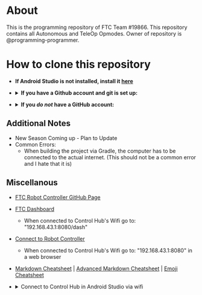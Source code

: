 # About
This is the programming repository of FTC Team #19866. This repository contains all Autonomous and TeleOp Opmodes. 
Owner of repository is @programming-programmer. 

# How to clone this repository
  - **If Android Studio is not installed, install it [here](https://developer.android.com/studio)**
  - <details>
    <summary><b>If you have a Github account and git is set up:</b></summary>
  
      <li>Open the terminal (depends on your OS)</li>
      <img src = "https://github.com/programming-programmer/ftc_new/blob/master/open-terminal-gif.gif" width = "700">
      <li>Navigate to StudioProjects folder, where all Anroid Studio Projects are located (type "cd ~/StudioProjects" in most instances)</li>
      <pre>$ cd ~/StudioProjects</pre>
      <b>No SSH Key is set up / You don't know what that is:</b>
    <ul>
      <li>In terminal, type "git clone https://github.com/programming-programmer/ftc_new.git" (this selects https if you have an ssh key set up follow directions under SSH key)</li>
      <pre>$ git clone https://github.com/programming-programmer/ftc_new.git</pre>
      <li>In Android Studio, select open project, locate "ftc_new", and then open it</li>
      <li>Now you can start coding! :+1:</li>
    </ul>
  

      <b>SSH Key set up:</b>
    <ul>
      <li>In terminal, type "git clone git@github.com:programming-programmer/ftc_new.git" (this selects ssh if you don't have a ssh key set up follow directions under "No SSH Key set up")</li>
      <pre>$ git clone git@github.com:programming-programmer/ftc_new.git</pre>
      
      <li>In Android Studio, select open project, locate "ftc_new", and then open it</li>
      <li>Now you can start coding! :+1:</li>
    </ul>
  </details>

  - <details>
    <summary><b>If you <i>do not</i> have a GitHub account:</b></summary>
    <ul>
      <li>Go to Code</li>
      <img src = "https://github.com/programming-programmer/ftc_new/blob/master/enter.png" width = "800">
      <li>download ZIP folder</li>
      <img src = "https://github.com/programming-programmer/ftc_new/blob/master/zip.png" width = "800">
      <li>Open the terminal (depends on your OS)</li>
      <li>In terminal, type "mv ftc_new-master.zip ~/StudioProjects" (this moves the zip file to Studio Projects)</li>
      <pre>$ mv ftc_new-master.zip ~/StudioProjects</pre>
      
      <li>In terminal, type "cd ~/StudioProjects" (this navigates to StudioProjects)</li>
      <pre>$ cd ~/StudioProjects</pre>
      
      <li>type "unzip ftc_new-master.zip" (pretty self-explanatory)</li>
      <pre>$ unzip ftc_new-master.zip</pre>
      
      <li>In Android Studio, select open project, locate "ftc_new", and then open it</li>
      <li>Now you can start coding! :+1:</li>
    </ul>
</details>

## Additional Notes
- New Season Coming up - Plan to Update
- Common Errors:
  - When building the project via Gradle, the computer has to be connected to the actual internet. (This should not be a common error and I hate that it is)

## Miscellanous
- [FTC Robot Controller GitHub Page](https://github.com/FIRST-Tech-Challenge/FtcRobotController/wiki)
- [FTC Dashboard](https://acmerobotics.github.io/ftc-dashboard/gettingstarted)
  - When connected to Control Hub's Wifi go to: "192.168.43.1:8080/dash"
- [Connect to Robot Controller](https://docs.revrobotics.com/duo-control/control-hub-gs/connect-to-the-control-hub-robot-control-console#web-browser)
  - When connected to Control Hub's Wifi go to: "192.168.43.1:8080" in a web browser

- [Markdown Cheatsheet](https://github.com/tchapi/markdown-cheatsheet/blob/master/README.md#TOP) | 
[Advanced Markdown Cheatsheet](https://gist.github.com/apaskulin/1ad686e42c7165cb9c22f9fe1e389558) | 
[Emoji Cheatsheet](https://www.webfx.com/tools/emoji-cheat-sheet/)

- <details>
  <summary>Connect to Control Hub in Android Studio via wifi</summary>
    <b>Go to Settings > External Tools > Tools > Press "+" button:</b>
  <ul>
    <li>Name: "Control Hub"</li>
    <li>Group: "External tools"</li>
    <li>Description: "N/A"</li>
    <li>Program: "$ModuleSdkPath$/platform-tools/adb"</li>
    <li>Arguments: "connect 192.168.43.1:5555"</li>
    <li>Working Directory: "$ProjectFileDir$"</li>
  </ul>
</details>
